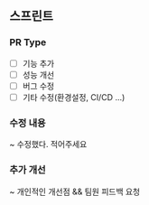 ## 스프린트 

### PR Type
- [ ] 기능 추가
- [ ] 성능 개선
- [ ] 버그 수정
- [ ] 기타 수정(환경설정, CI/CD ...)

### 수정 내용
~ 수정했다. 적어주세요

### 추가 개선 
~ 개인적인 개선점 && 팀원 피드백 요청 

